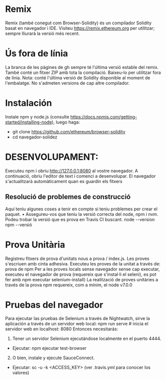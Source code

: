 # Remix
Remix (també conegut com Browser-Solidity) és un compilador Solidity basat en navegador i IDE.
Visiteu https://remix.ethereum.org per utilitzar; sempre lliurarà la versió més recent.

# Ús fora de línia
La branca de les pàgines de gh sempre té l'última versió estable del remix. També conté un fitxer ZIP amb tota la compilació. Baixeu-lo per utilitzar fora de línia.
Nota: conté l'última versió de Solidity disponible al moment de l'embalatge. No s'admeten versions de cap altre compilador.  

# **Instalación**
Instale npm y node.js (consulte https://docs.npmjs.com/getting-started/installing-node), luego haga:
+ git clone https://github.com/ethereum/browser-solidity
+ cd navegador-solidez


# DESENVOLUPAMENT:
Executeu npm i obriu http://127.0.0.1:8080 al vostre navegador.
A continuació, obriu l'editor de text i comenci a desenvolupar. El navegador s'actualitzarà automàticament quan es guardin els fitxers
## Resolució de problemes de construcció
Aquí teniu algunes coses a tenir en compte si teniu problemes per crear el paquet.
• Assegureu-vos que teniu la versió correcta del node, npm i nvm. Podeu trobar la versió que es prova en Travis CI buscant.
node --version
npm --versió

# Prova Unitària
Registreu fitxers de prova d'unitats nous a prova / index.js. Les proves s'escriuen amb cinta adhesiva.
Executeu les proves de la unitat a través de: prova de npm
Per a les proves locals sense navegador sense cap executar, executeu el navegador de prova (requereix que s'instal·li el seleni), es pot fer amb npm executar selenium-install)
La realització de proves unitàries a través de la prova npm requereix, com a mínim, el node v7.0.0

# **Pruebas del navegador**
Para ejecutar las pruebas de Selenium a través de Nightwatch, sirve la aplicación a través de un servidor web local:
npm run serve # inicia el servidor web en localhost: 8080
Entonces necesitarás:
1. Tener un servidor Selenium ejecutándose localmente en el puerto 4444.
  + Ejecutar: npm ejecutar test-browser
2. O bien, instale y ejecute SauceConnect.
  + Ejecutar: sc -u <NOMBRE DE USUARIO> -k <ACCESS_KEY> (ver .travis.yml para conocer los valores)
